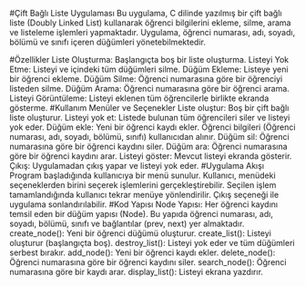 #Çift Bağlı Liste Uygulaması
Bu uygulama, C dilinde yazılmış bir çift bağlı liste (Doubly Linked List) kullanarak öğrenci bilgilerini ekleme, silme, arama ve listeleme işlemleri yapmaktadır. Uygulama, öğrenci numarası, adı, soyadı, bölümü ve sınıfı içeren düğümleri yönetebilmektedir.

#Özellikler
Liste Oluşturma: Başlangıçta boş bir liste oluşturma.
Listeyi Yok Etme: Listeyi ve içindeki tüm düğümleri silme.
Düğüm Ekleme: Listeye yeni bir öğrenci ekleme.
Düğüm Silme: Öğrenci numarasına göre bir öğrenciyi listeden silme.
Düğüm Arama: Öğrenci numarasına göre bir öğrenci arama.
Listeyi Görüntüleme: Listeyi eklenen tüm öğrencilerle birlikte ekranda gösterme.
#Kullanım
Menüler ve Seçenekler
Liste oluştur: Boş bir çift bağlı liste oluşturur.
Listeyi yok et: Listede bulunan tüm öğrencileri siler ve listeyi yok eder.
Düğüm ekle: Yeni bir öğrenci kaydı ekler. Öğrenci bilgileri (Öğrenci numarası, adı, soyadı, bölümü, sınıfı) kullanıcıdan alınır.
Düğüm sil: Öğrenci numarasına göre bir öğrenci kaydını siler.
Düğüm ara: Öğrenci numarasına göre bir öğrenci kaydını arar.
Listeyi göster: Mevcut listeyi ekranda gösterir.
Çıkış: Uygulamadan çıkış yapar ve listeyi yok eder.
#Uygulama Akışı
Program başladığında kullanıcıya bir menü sunulur.
Kullanıcı, menüdeki seçeneklerden birini seçerek işlemlerini gerçekleştirebilir.
Seçilen işlem tamamlandığında kullanıcı tekrar menüye yönlendirilir.
Çıkış seçeneği ile uygulama sonlandırılabilir.
#Kod Yapısı
Node Yapısı: Her öğrenci kaydını temsil eden bir düğüm yapısı (Node). Bu yapıda öğrenci numarası, adı, soyadı, bölümü, sınıfı ve bağlantılar (prev, next) yer almaktadır.
create_node(): Yeni bir öğrenci düğümü oluşturur.
create_list(): Listeyi oluşturur (başlangıçta boş).
destroy_list(): Listeyi yok eder ve tüm düğümleri serbest bırakır.
add_node(): Yeni bir öğrenci kaydı ekler.
delete_node(): Öğrenci numarasına göre bir öğrenci kaydını siler.
search_node(): Öğrenci numarasına göre bir kaydı arar.
display_list(): Listeyi ekrana yazdırır.
